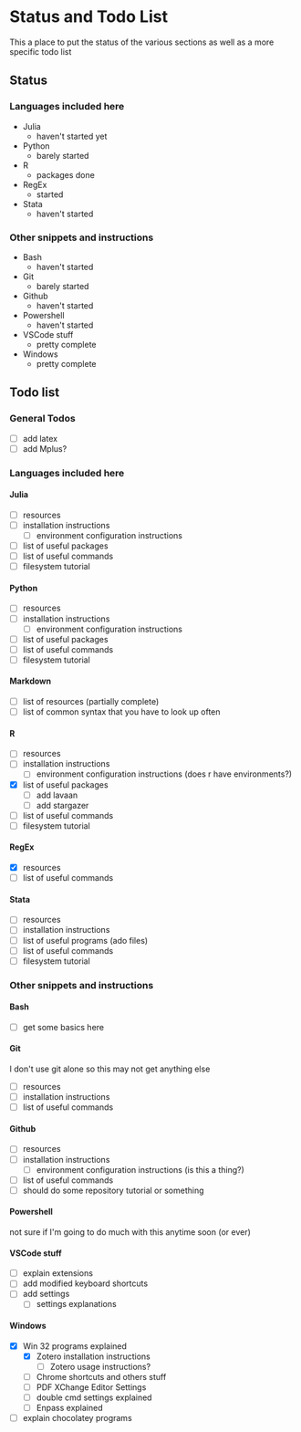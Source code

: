 # Status and Todo List

This a place to put the status of the various sections as well as a more specific todo list

## Status

### Languages included here

- Julia
    - haven't started yet
- Python
    - barely started
- R
    - packages done
- RegEx
    - started
- Stata
    - haven't started

### Other snippets and instructions

- Bash
    - haven't started
- Git
    - barely started
- Github
    - haven't started
- Powershell
    - haven't started
- VSCode stuff
    - pretty complete
- Windows
    - pretty complete

## Todo list

### General Todos

- [ ] add latex
- [ ] add Mplus?

### Languages included here

#### Julia

- [ ] resources
- [ ] installation instructions
    - [ ] environment configuration instructions
- [ ] list of useful packages
- [ ] list of useful commands
- [ ] filesystem tutorial

#### Python

- [ ] resources
- [ ] installation instructions
    - [ ] environment configuration instructions
- [ ] list of useful packages
- [ ] list of useful commands
- [ ] filesystem tutorial

#### Markdown

- [ ] list of resources (partially complete)
- [ ] list of common syntax that you have to look up often

#### R

- [ ] resources
- [ ] installation instructions
    - [ ] environment configuration instructions (does r have environments?)
- [x] list of useful packages
    - [ ] add lavaan
    - [ ] add stargazer
- [ ] list of useful commands
- [ ] filesystem tutorial

#### RegEx

- [x] resources
- [ ] list of useful commands

#### Stata

- [ ] resources
- [ ] installation instructions
- [ ] list of useful programs (ado files)
- [ ] list of useful commands
- [ ] filesystem tutorial

### Other snippets and instructions

#### Bash

- [ ] get some basics here

#### Git

I don't use git alone so this may not get anything else

- [ ] resources
- [ ] installation instructions
- [ ] list of useful commands

#### Github

- [ ] resources
- [ ] installation instructions
    - [ ] environment configuration instructions (is this a thing?)
- [ ] list of useful commands
- [ ] should do some repository tutorial or something

#### Powershell

not sure if I'm going to do much with this anytime soon (or ever)

#### VSCode stuff

- [ ] explain extensions
- [ ] add modified keyboard shortcuts
- [ ] add settings
    - [ ] settings explanations

#### Windows

- [x] Win 32 programs explained
    - [x] Zotero installation instructions
        - [ ] Zotero usage instructions?
    - [ ] Chrome shortcuts and others stuff
    - [ ] PDF XChange Editor Settings
    - [ ] double cmd settings explained
    - [ ] Enpass explained
- [ ] explain chocolatey programs
